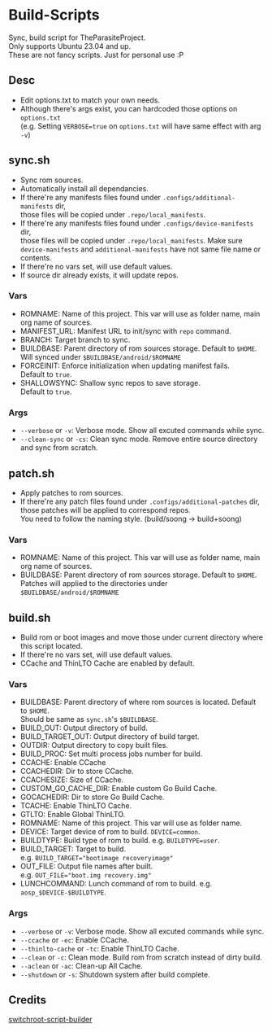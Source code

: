 # Build-Scripts

Sync, build script for TheParasiteProject.<br>
Only supports Ubuntu 23.04 and up.<br>
These are not fancy scripts. Just for personal use :P

## Desc

* Edit options.txt to match your own needs.
* Although there's args exist, you can hardcoded those options on `options.txt`<br>
  (e.g. Setting `VERBOSE=true` on `options.txt` will have same effect with arg `-v`)

## sync.sh

* Sync rom sources.
* Automatically install all dependancies.
* If there're any manifests files found under `.configs/additional-manifests` dir,<br>
  those files will be copied under `.repo/local_manifests`.
* If there're any manifests files found under `.configs/device-manifests` dir,<br>
  those files will be copied under `.repo/local_manifests`.
  Make sure `device-manifests` and `additional-manifests` have not same file name or contents.
* If there're no vars set, will use default values.
* If source dir already exists, it will update repos.

### Vars

* ROMNAME: Name of this project. This var will use as folder name, main org name of sources.<br>
* MANIFEST_URL: Manifest URL to init/sync with `repo` command.<br>
* BRANCH: Target branch to sync.<br>
* BUILDBASE: Parent directory of rom sources storage. Default to `$HOME`.<br>
  Will synced under ```$BUILDBASE/android/$ROMNAME```
* FORCEINIT: Enforce initialization when updating manifest fails.<br>
  Default to `true`.
* SHALLOWSYNC: Shallow sync repos to save storage.<br>
  Default to `true`.

### Args

* `--verbose` or `-v`: Verbose mode. Show all excuted commands while sync.
* `--clean-sync` or `-cs`: Clean sync mode. Remove entire source directory and sync from scratch.

## patch.sh

* Apply patches to rom sources.
* If there're any patch files found under `.configs/additional-patches` dir,<br>
  those patches will be applied to correspond repos.<br>
  You need to follow the naming style. (build/soong -> build+soong)

### Vars

* ROMNAME: Name of this project. This var will use as folder name, main org name of sources.
* BUILDBASE: Parent directory of rom sources storage. Default to `$HOME`.<br>
  Patches will applied to the directories under ```$BUILDBASE/android/$ROMNAME```

## build.sh

* Build rom or boot images and move those under current directory where this script located.
* If there're no vars set, will use default values.
* CCache and ThinLTO Cache are enabled by default.

### Vars

* BUILDBASE: Parent directory of where rom sources is located. Default to `$HOME`.<br>
  Should be same as `sync.sh`'s `$BUILDBASE`.<br>
* BUILD_OUT: Output directory of build.<br>
* BUILD_TARGET_OUT: Output directory of build target.<br>
* OUTDIR: Output directory to copy built files.<br>
* BUILD_PROC: Set multi process jobs number for build.<br>
* CCACHE: Enable CCache<br>
* CCACHEDIR: Dir to store CCache.<br>
* CCACHESIZE: Size of CCache.<br>
* CUSTOM_GO_CACHE_DIR: Enable custom Go Build Cache.<br>
* GOCACHEDIR: Dir to store Go Build Cache.<br>
* TCACHE: Enable ThinLTO Cache.<br>
* GTLTO: Enable Global ThinLTO.<br>
* ROMNAME: Name of this project. This var will use as folder name.<br>
* DEVICE: Target device of rom to build.
  `DEVICE=common`.<br>
* BUILDTYPE: Build type of rom to build. 
  e.g. `BUILDTYPE=user`.<br>
* BUILD_TARGET: Target to build.<br>
  e.g. `BUILD_TARGET="bootimage recoveryimage"`
* OUT_FILE: Output file names after built.<br>
  e.g. `OUT_FILE="boot.img recovery.img"`
* LUNCHCOMMAND: Lunch command of rom to build.
  e.g. `aosp_$DEVICE-$BUILDTYPE`.<br>

### Args

* `--verbose` or `-v`: Verbose mode. Show all excuted commands while sync.
* `--ccache` or `-ec`: Enable CCache.
* `--thinlto-cache` or `-tc`: Enable ThinLTO Cache.
* `--clean` or `-c`: Clean mode. Build rom from scratch instead of dirty build.
* `--aclean` or `-ac`: Clean-up All Cache.
* `--shutdown` or `-s`: Shutdown system after build complete.

## Credits
[switchroot-script-builder](https://github.com/makinbacon21/switchroot-script-builder)
